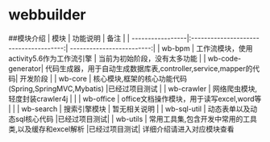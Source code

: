 # webbuilder
##模块介绍
| 模块              | 功能说明                                 | 备注  |
| -----------------|:--------------------------------------:| -------------------------:|
| wb-bpm           | 工作流模块，使用activity5.6作为工作流引擎 | 当前为初始阶段，没有太多功能 |
| wb-code-generator| 代码生成器，用于自动生成数据库表,controller,service,mapper的代码| 开发阶段 |
| wb-core          | 核心模块,框架的核心功能代码 (Spring,SpringMVC,Mybatis) |已经过项目测试 |
| wb-crawler       | 网络爬虫模块,轻度封装crawler4j                         |             |
| wb-office        | office文档操作模块，用于读写excel,word等               |             |
| wb-search        | 搜索引擎模块                                          | 暂无相关说明 |
| wb-sql-util      | 动态表单以及动态sql核心代码                            |已经过项目测试|
| wb-utils         | 常用工具集,包含开发中常用的工具类,以及缓存和excel解析    |已经过项目测试|
详细介绍请进入对应模块查看 